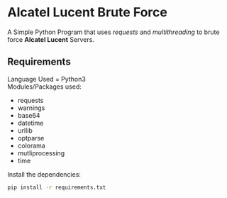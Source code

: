 # Alcatel Lucent Brute Force
A Simple Python Program that uses *requests* and *multithreading* to brute force **Alcatel Lucent** Servers.
## Requirements
Language Used = Python3<br />
Modules/Packages used:
* requests
* warnings
* base64
* datetime
* urllib
* optparse
* colorama
* mutliprocessing
* time
<!-- -->
Install the dependencies:
```bash
pip install -r requirements.txt
```